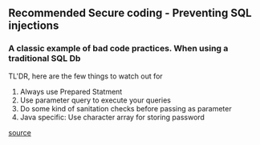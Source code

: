 ## Recommended Secure coding - Preventing SQL injections

### A classic example of bad code practices. When using a traditional SQL Db

TL'DR, here are the few things to watch out for
1. Always use Prepared Statment
2. Use parameter query to execute your queries
3. Do some kind of sanitation checks before passing as parameter 
4. Java specific: Use character array for storing password 

[source](https://wiki.sei.cmu.edu/confluence/display/java/IDS00-J.+Prevent+SQL+injection)
